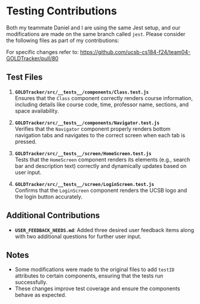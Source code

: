 # Testing Contributions

Both my teammate Daniel and I are using the same Jest setup, and our modifications are made on the same branch called `jest`. Please consider the following files as part of my contributions:

For specific changes refer to: https://github.com/ucsb-cs184-f24/team04-GOLDTracker/pull/80

## Test Files
1. **`GOLDTracker/src/__tests__/components/Class.test.js`**  
   Ensures that the `Class` component correctly renders course information, including details like course code, time, professor name, sections, and space availability.

2. **`GOLDTracker/src/__tests__/components/Navigator.test.js`**  
   Verifies that the `Navigator` component properly renders bottom navigation tabs and navigates to the correct screen when each tab is pressed.

3. **`GOLDTracker/src/__tests__/screen/HomeScreen.test.js`**  
   Tests that the `HomeScreen` component renders its elements (e.g., search bar and description text) correctly and dynamically updates based on user input.

4. **`GOLDTracker/src/__tests__/screen/LoginScreen.test.js`**  
   Confirms that the `LoginScreen` component renders the UCSB logo and the login button accurately.

## Additional Contributions
- **`USER_FEEDBACK_NEEDS.md`**: Added three desired user feedback items along with two additional questions for further user input.

## Notes
- Some modifications were made to the original files to add `testID` attributes to certain components, ensuring that the tests run successfully.
- These changes improve test coverage and ensure the components behave as expected.
